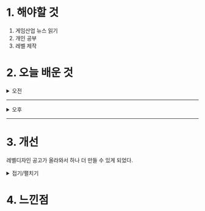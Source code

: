 
# 1. 해야할 것

1. 게임산업 뉴스 읽기 
2. 개인 공부  
3. 레벨 제작



# 2. 오늘 배운 것

<details>
<summary>오전</summary>

## 오늘의 뉴스
### [기사: 20주년을 맞이한 게임들](https://www.gameinsight.co.kr/news/articleView.html?idxno=34161)
![image](https://github.com/user-attachments/assets/e54febc5-dec2-4818-a533-3f1d2457fc4f)

```
끊임없는 변화는 잘 모르겠지만
변화하는 세상에 맞춰 조금씩 바꿀려고 노력하는 것은 보인다.
유명IP와 콜라보를 한다던가 그래픽을 업그레이드 한다던가 하는등의 노력들을 하고 있다.
이런 시대에 내가 변화에 맞춘 인재라는 걸 어떻게 보여줄 수 있을까?
```
</details>

****

<details>
<summary>오후</summary>


</details>

****


# 3. 개선
레벨디자인 공고가 올라와서 하나 더 만들 수 있게 되었다.

<details>
<summary>접기/펼치기</summary>

![image](https://github.com/user-attachments/assets/20a1b919-21ee-4627-be48-4455dd8cccb3)

</details>



# 4. 느낀점


